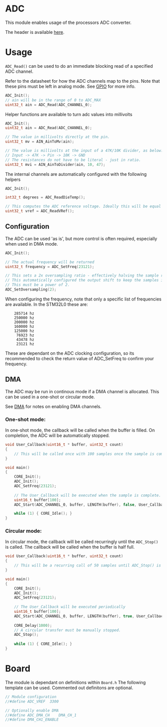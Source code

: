 # ADC
This module enables usage of the processors ADC converter.

The header is available [here](../Lib/ADC.h).

# Usage

`ADC_Read()` can be used to do an immediate blocking read of a specified ADC channel.

Refer to the datasheet for how the ADC channels map to the pins. Note that these pins must be left in analog mode. See [GPIO](GPIO.md) for more info.

```C
ADC_Init();
// ain will be in the range of 0 to ADC_MAX
uint32_t ain = ADC_Read(ADC_CHANNEL_0);
```

Helper functions are available to turn adc values into millivolts
```C
ADC_Init();
uint32_t ain = ADC_Read(ADC_CHANNEL_0);

// The value in millivolts directly at the pin.
uint32_t mv = AIN_AinToMv(ain);

// The value is millivolts at the input of a 47K/10K divider, as below:
// Input -> 47K -> Pin -> 10K -> GND
// The resistances do not have to be literal - just in ratio.
uint32_t mvi = AIN_AinToDivider(ain, 10, 47);
```

The internal channels are automatically configured with the following helpers
```C
ADC_Init();

int32_t degrees = ADC_ReadDieTemp();

// This computes the ADC reference voltage. Ideally this will be equal to ADC_VREF
uint32_t vref = ADC_ReadVRef();
```

## Configuration

The ADC can be used 'as is', but more control is often required, especially when used in DMA mode.

```C
ADC_Init();

// The actual frequency will be returned
uint32_t frequency = ADC_SetFreq(23121);

// This sets a 2x oversampling ratio - effectively halving the sample rate.
// This automatically configured the output shift to keep the samples in the 12 bit range.
// This must be a power of 2.
ADC_SetOversampling(2);
```

When configuring the frequency, note that only a specific list of frequencies are available. In the STM32L0 these are:
```  
	285714 hz
	250000 hz
	200000 hz
	160000 hz
	125000 hz
	 76923 hz
	 43478 hz
	 23121 hz
```

These are dependant on the ADC clocking configuration, so its recommended to check the return value of ADC_SetFreq to confirm your frequency.

## DMA

The ADC may be run in continous mode if a DMA channel is allocated. This can be used in a one-shot or circular mode.

See [DMA](DMA.md) for notes on enabling DMA channels.

### **One-shot mode**:

In one-shot mode, the callback will be called when the buffer is filled. On completion, the ADC will be automatically stopped.

```C
void User_Callback(uint16_t * buffer, uint32_t count)
{
    // This will be called once with 100 samples once the sample is complete.
}

void main()
{
    CORE_Init();
    ADC_Init();
    ADC_SetFreq(23121);
    
    // The User_Callback will be executed when the sample is complete.
    uint16_t buffer[100];
    ADC_Start(ADC_CHANNEL_0, buffer, LENGTH(buffer), false, User_Callback);

    while (1) { CORE_Idle(); }
}
```

### **Circular mode**:

In circular mode, the callback will be called recurringly until the `ADC_Stop()` is called. The callback will be called when the buffer is half full.

```C
void User_Callback(uint16_t * buffer, uint32_t count)
{
    // This will be a recurring call of 50 samples until ADC_Stop() is called.
}

void main()
{
    CORE_Init();
    ADC_Init();
    ADC_SetFreq(23121);
    
    // The User_Callback will be executed periodically
    uint16_t buffer[100];
    ADC_Start(ADC_CHANNEL_0, buffer, LENGTH(buffer), true, User_Callback);
    
    CORE_Delay(1000);
    // A circular transfer must be manually stopped.
    ADC_Stop();
    
    while (1) { CORE_Idle(); }
}
```


# Board

The module is dependant on  definitions within `Board.h`
The following template can be used.
Commented out definitons are optional.

```C
// Module configuration
//#define ADC_VREF	3300

// Optionally enable DMA
//#define ADC_DMA_CH    DMA_CH_1
//#define DMA_CH1_ENABLE
```
